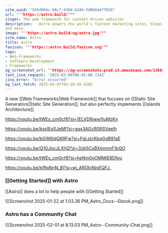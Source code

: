 ```yaml
---
site_uuid: "545d904c-98c7-430d-b246-5d9b6def7029"
url: ""'https://astro.build/'""
zinger: The web framework for content-driven websites
description:   Astro powers the world's fastest marketing sites, blogs, e-commerce websites,
and more.
image: ""'https://astro.build/og/astro.jpg'""
site_name: Astro
title: Astro
favicon: ""'https://astro.build/favicon.svg'""
tags:
- Web-Frameworks
- Software-Development
- Frameworks
og_screenshot_url: ""https://og-screenshots-prod.s3.amazonaws.com/1366x768/80/false/0ea1e02c7fe5afc1e858ef9f4cb74623c2beac1690f6b9bd60d46b5188b23009.jpeg""
last_jina_request: '2025-03-09T06:45:08.724Z'
jina_error: "Error occurred"
og_last_fetch: 2025-03-07T05:20:56.428Z
---
```

A new [[Web Frameworks|Web Framework]] that focuses on [[Static Site Generators|Static Site Generation]], but also perfectly implements [[Islands Architecture]] 

https://youtu.be/tWEx_cm0cf8?si=1ELVD6iww1luMzKn

https://youtu.be/kssIEqSJeMI?si=gqx3AGcR0RSVqeIh

https://youtu.be/bGW6ldQ69Fw?si=FgLstcKbqGgB91aE

https://youtu.be/Q1GJpcJLXhQ?si=3zb5CxBXmmmF1pQO

https://youtu.be/tWEx_cm0cf8?si=heNm0oOMMiE8Dfeu

https://youtu.be/kIftpNnN_8I?si=wi_AROloNjgEQFJ_
### [[Getting Started]] with Astro
[[Astro]] does a lot to help people with [[Getting Started]]

![[Screenshot 2025-01-22 at 1.03.36 PM_Astro_Docs--Ebook.png]]
### Astro has a Community Chat
![[Screenshot 2025-02-01 at 8.13.03 PM_Astro--Community-Chat.png]]
